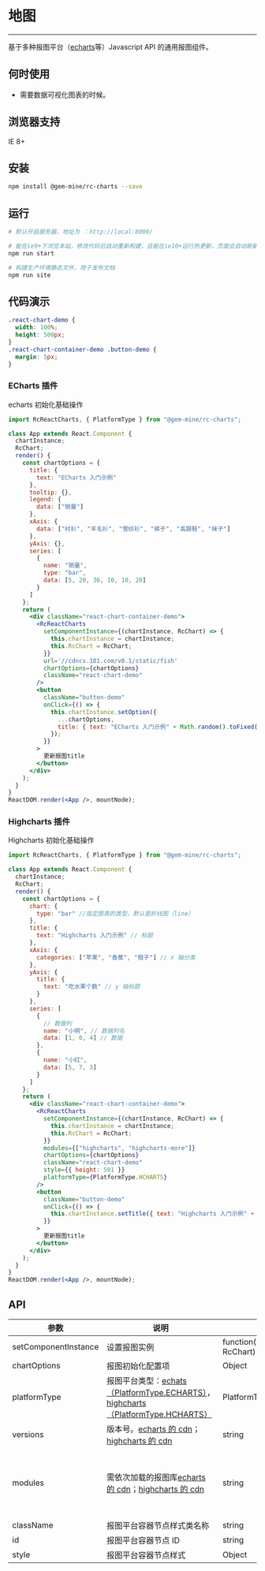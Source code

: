 # 地图

---

基于多种报图平台（[echarts](http://echarts.baidu.com/)等）Javascript API 的通用报图组件。

## 何时使用

- 需要数据可视化图表的时候。

## 浏览器支持

IE 8+

## 安装

```bash
npm install @gem-mine/rc-charts --save
```

## 运行

```bash
# 默认开启服务器，地址为 ：http://local:8000/

# 能在ie9+下浏览本站，修改代码后自动重新构建，且能在ie10+运行热更新，页面会自动刷新
npm run start

# 构建生产环境静态文件，用于发布文档
npm run site
```

## 代码演示

```css
.react-chart-demo {
  width: 100%;
  height: 500px;
}
.react-chart-container-demo .button-demo {
  margin: 5px;
}
```

### ECharts 插件

echarts 初始化基础操作

```jsx
import RcReactCharts, { PlatformType } from "@gem-mine/rc-charts";

class App extends React.Component {
  chartInstance;
  RcChart;
  render() {
    const chartOptions = {
      title: {
        text: "ECharts 入门示例"
      },
      tooltip: {},
      legend: {
        data: ["销量"]
      },
      xAxis: {
        data: ["衬衫", "羊毛衫", "雪纺衫", "裤子", "高跟鞋", "袜子"]
      },
      yAxis: {},
      series: [
        {
          name: "销量",
          type: "bar",
          data: [5, 20, 36, 10, 10, 20]
        }
      ]
    };
    return (
      <div className="react-chart-container-demo">
        <RcReactCharts
          setComponentInstance={(chartInstance, RcChart) => {
            this.chartInstance = chartInstance;
            this.RcChart = RcChart;
          }}
          url='//cdncs.101.com/v0.1/static/fish'
          chartOptions={chartOptions}
          className="react-chart-demo"
        />
        <button
          className="button-demo"
          onClick={() => {
            this.chartInstance.setOption({
              ...chartOptions,
              title: { text: "ECharts 入门示例" + Math.random().toFixed(2) }
            });
          }}
        >
          更新报图title
        </button>
      </div>
    );
  }
}
ReactDOM.render(<App />, mountNode);
```

### Highcharts 插件

Highcharts 初始化基础操作

```jsx
import RcReactCharts, { PlatformType } from "@gem-mine/rc-charts";

class App extends React.Component {
  chartInstance;
  RcChart;
  render() {
    const chartOptions = {
      chart: {
        type: "bar" //指定图表的类型，默认是折线图（line）
      },
      title: {
        text: "Highcharts 入门示例" // 标题
      },
      xAxis: {
        categories: ["苹果", "香蕉", "橙子"] // x 轴分类
      },
      yAxis: {
        title: {
          text: "吃水果个数" // y 轴标题
        }
      },
      series: [
        {
          // 数据列
          name: "小明", // 数据列名
          data: [1, 0, 4] // 数据
        },
        {
          name: "小红",
          data: [5, 7, 3]
        }
      ]
    };
    return (
      <div className="react-chart-container-demo">
        <RcReactCharts
          setComponentInstance={(chartInstance, RcChart) => {
            this.chartInstance = chartInstance;
            this.RcChart = RcChart;
          }}
          modules={["highcharts", "highcharts-more"]}
          chartOptions={chartOptions}
          className="react-chart-demo"
          style={{ height: 501 }}
          platformType={PlatformType.HCHARTS}
        />
        <button
          className="button-demo"
          onClick={() => {
            this.chartInstance.setTitle({ text: "Highcharts 入门示例" + Math.random().toFixed(2) });
          }}
        >
          更新报图title
        </button>
      </div>
    );
  }
}
ReactDOM.render(<App />, mountNode);
```

## API

| 参数                 | 说明                                                                                                                                                                                                                                                                                 | 类型                             | 默认值                              |
| -------------------- | ------------------------------------------------------------------------------------------------------------------------------------------------------------------------------------------------------------------------------------------------------------------------------------ | -------------------------------- | ----------------------------------- |
| setComponentInstance | 设置报图实例                                                                                                                                                                                                                                                                         | function(chartInstance, RcChart) | -                                   |
| chartOptions         | 报图初始化配置项                                                                                                                                                                                                                                                                     | Object                           | -                                   |
| platformType         | 报图平台类型：[echats（PlatformType.ECHARTS）](http://echarts.baidu.com/)，[highcharts（PlatformType.HCHARTS）](https://www.hcharts.cn/)                                                                                                                                           | PlatformType                     | PlatformType.ECHARTS                |
| versions             | 版本号。[echarts 的 cdn](http://www.bootcdn.cn/echarts/)；[highcharts 的 cdn](http://www.bootcdn.cn/highcharts/)                                                                                                                                                                     | string                           | echarts:'4.0.2'；highcharts:'6.0.2' |
| modules              | 需依次加载的报图库[echarts 的 cdn](http://www.bootcdn.cn/echarts/)；[highcharts 的 cdn](http://www.bootcdn.cn/highcharts/) | string                           | echarts:\["echarts.min"\]；highcharts:\["highcharts","js/modules/oldie"\] （其中"js/modules/oldie"为 highcharts 在 ie8 下默认加载的库）                                 |
| className            | 报图平台容器节点样式类名称                                                                                                                                                                                                                                                           | string                           | -                                   |
| id                   | 报图平台容器节点 ID                                                                                                                                                                                                                                                                  | string                           | -                                   |
| style                | 报图平台容器节点样式                                                                                                                                                                                                                                                                 | Object                           | -                                   |
